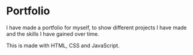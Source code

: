 # Portfolio

I have made a portfolio for myself, to show different projects I have made and the skills I have gained over time.

This is made with HTML, CSS and JavaScript.

